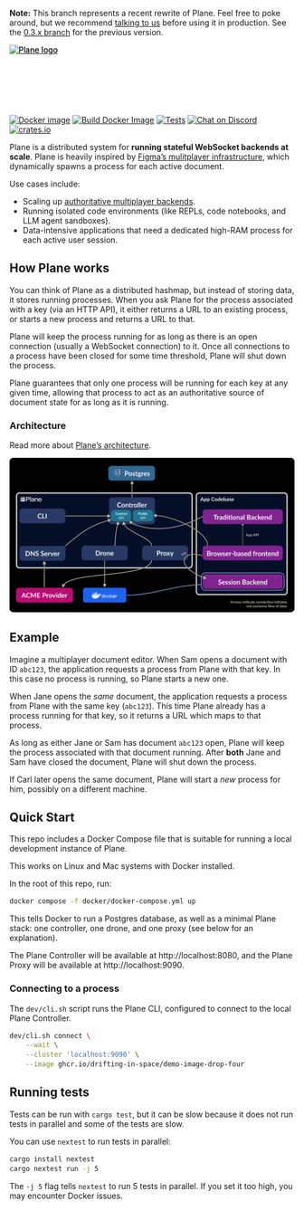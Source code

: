 **Note:** This branch represents a recent rewrite of Plane. Feel free to poke around, but we recommend [talking to us](https://discord.gg/N5sEpsuhh9) before using it in production. See the [0.3.x branch](https://github.com/drifting-in-space/Plane/tree/plane-0.3.x) for the previous version.

<div style="postion: relative; width: 337px; height: 110px;">
    <a href="https://plane.dev#gh-light-mode-only" style="position: absolute;">
        <img src="./resources/plane-logo-light.svg" alt="Plane logo" />
    </a>
    <a href="https://plane.dev#gh-dark-mode-only" style="position: absolute;">
        <img src="./resources/plane-logo-dark.svg" alt="Plane logo" />
    </a>
</div>

[![Docker image](https://img.shields.io/docker/v/plane/plane)](https://hub.docker.com/r/plane/plane/tags)
[![Build Docker Image](https://github.com/drifting-in-space/plane/actions/workflows/build-image.yml/badge.svg)](https://github.com/drifting-in-space/plane/actions/workflows/build-image.yml)
[![Tests](https://github.com/drifting-in-space/plane/actions/workflows/tests.yml/badge.svg)](https://github.com/drifting-in-space/plane/actions/workflows/tests.yml)
[![Chat on Discord](https://img.shields.io/static/v1?label=chat&message=discord&color=404eed)](https://discord.gg/N5sEpsuhh9)
[![crates.io](https://img.shields.io/crates/v/plane.svg)](https://crates.io/crates/plane)

Plane is a distributed system for **running stateful WebSocket backends at scale**. Plane is heavily inspired by [Figma’s mulitplayer infrastructure](https://www.figma.com/blog/rust-in-production-at-figma/), which dynamically spawns a process for each active document.

Use cases include:
- Scaling up [authoritative multiplayer backends](https://driftingin.space/posts/you-might-not-need-a-crdt).
- Running isolated code environments (like REPLs, code notebooks, and LLM agent sandboxes).
- Data-intensive applications that need a dedicated high-RAM process for each active user session.

## How Plane works

You can think of Plane as a distributed hashmap, but instead of storing data, it stores running processes. When you ask Plane for the process associated with a key (via an HTTP API), it either returns a URL to an existing process, or starts a new process and returns a URL to that.

Plane will keep the process running for as long as there is an open connection (usually a WebSocket connection) to it. Once all connections to a process have been closed for some time threshold, Plane will shut down the process.

Plane guarantees that only one process will be running for each key at any given time, allowing that process to act as an authoritative source of document state for as long as it is running.

### Architecture

Read more about [Plane’s architecture](https://plane.dev/concepts/architecture).

[![Architecture diagram of Plane](./docs/public/arch-diagram.svg)](https://plane.dev/concepts/architecture)

## Example

Imagine a multiplayer document editor. When Sam opens a document with ID `abc123`, the application requests a process from Plane with that key. In this case no process is running, so Plane starts a new one.

When Jane opens the *same* document, the application requests a process from Plane with the same key (`abc123`). This time Plane already has a process running for that key, so it returns a URL which maps to that process.

As long as either Jane or Sam has document `abc123` open, Plane will keep the process associated with that document running. After **both** Jane and Sam have closed the document, Plane will shut down the process.

If Carl later opens the same document, Plane will start a _new_ process for him, possibly on a different machine.

## Quick Start

This repo includes a Docker Compose file that is suitable for running a local development instance of Plane.

This works on Linux and Mac systems with Docker installed.

In the root of this repo, run:

```bash
docker compose -f docker/docker-compose.yml up
```

This tells Docker to run a Postgres database, as well as a minimal Plane stack: one controller, one drone, and one proxy (see below for an explanation).

The Plane Controller will be available at http://localhost:8080, and the Plane Proxy will be available at http://localhost:9090.

### Connecting to a process

The `dev/cli.sh` script runs the Plane CLI, configured to connect to the local Plane Controller.

```bash
dev/cli.sh connect \
    --wait \
    --cluster 'localhost:9090' \
    --image ghcr.io/drifting-in-space/demo-image-drop-four
```

## Running tests

Tests can be run with `cargo test`, but it can be slow because it does not run tests in parallel and some of the tests are slow.

You can use `nextest` to run tests in parallel:

```bash
cargo install nextest
cargo nextest run -j 5
```

The `-j 5` flag tells `nextest` to run 5 tests in parallel. If you set it too high, you may encounter Docker issues.
